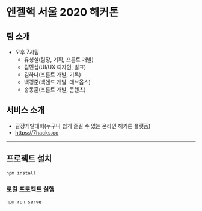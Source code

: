 # 엔젤핵 서울 2020 해커톤

## 팀 소개
- 오후 7시팀
  - 유성실(팀장, 기획, 프론트 개발)
  - 김민섭(UI/UX 디자인, 발표)
  - 김하나(프론트 개발, 기록)
  - 백경준(백엔드 개발, 데브옵스)
  - 송동훈(프론트 개발, 콘텐츠)

## 서비스 소개 
- 끝장개발대회(누구나 쉽게 즐길 수 있는 온라인 해커톤 플랫폼)
- https://7hacks.co


***

## 프로젝트 설치
```
npm install
```

### 로컬 프로젝트 실행
```
npm run serve
```

